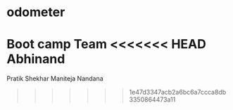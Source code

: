 # odometer
Boot camp Team
<<<<<<< HEAD
Abhinand
=======

Pratik Shekhar
Maniteja Nandana
>>>>>>> 1e47d3347acb2a6bc6a7ccca8db3350864473a11
